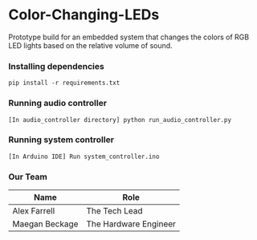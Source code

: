 # Color-Changing-LEDs
Prototype build for an embedded system that changes the colors of RGB LED lights based on the relative volume of sound.

### Installing dependencies
```
pip install -r requirements.txt
```

### Running audio controller
```
[In audio_controller directory] python run_audio_controller.py  
```

### Running system controller
```
[In Arduino IDE] Run system_controller.ino 
```

### Our Team
| Name          | Role          |
|---------------|-------------- |
| Alex Farrell  | The Tech Lead |
| Maegan Beckage | The Hardware Engineer |

